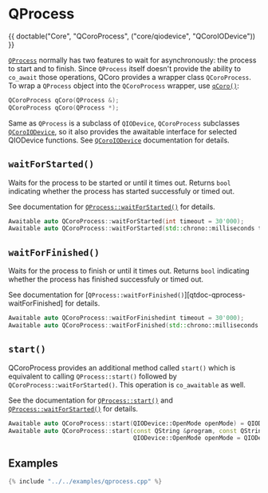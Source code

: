 <!--
SPDX-FileCopyrightText: 2022 Daniel Vrátil <dvratil@kde.org>

SPDX-License-Identifier: GFDL-1.3-or-later
-->

# QProcess

{{ doctable("Core", "QCoroProcess", ("core/qiodevice", "QCoroIODevice")) }}

[`QProcess`][qtdoc-qprocess] normally has two features to wait for asynchronously: the process to start
and to finish. Since `QProcess` itself doesn't provide the ability to `co_await` those operations,
QCoro provides a wrapper class `QCoroProcess`. To wrap a `QProcess` object into the `QCoroProcess`
wrapper, use [`qCoro()`][qcoro-coro]:

```cpp
QCoroProcess qCoro(QProcess &);
QCoroProcess qCoro(QProcess *);
```

Same as `QProcess` is a subclass of `QIODevice`, `QCoroProcess` subclasses [`QCoroIODevice`][qcoro-qcoroiodevice],
so it also provides the awaitable interface for selected QIODevice functions.
See [`QCoroIODevice`][qcoro-qcoroiodevice] documentation for details.

## `waitForStarted()`

Waits for the process to be started or until it times out. Returns `bool` indicating
whether the process has started successfuly or timed out.

See documentation for [`QProcess::waitForStarted()`][qtdoc-qprocess-waitForStarted] for details.

```cpp
Awaitable auto QCoroProcess::waitForStarted(int timeout = 30'000);
Awaitable auto QCoroProcess::waitForStarted(std::chrono::milliseconds timeout);
```

## `waitForFinished()`

Waits for the process to finish or until it times out. Returns `bool` indicating
whether the process has finished successfuly or timed out.

See documentation for [`QProcess::waitForFinished()`][qtdoc-qprocess-waitForFinished] for details.

```cpp
Awaitable auto QCoroProcess::waitForFinishedint timeout = 30'000);
Awaitable auto QCoroProcess::waitForFinished(std::chrono::milliseconds timeout);

```

## `start()`

QCoroProcess provides an additional method called `start()` which is equivalent to calling
`QProcess::start()` followed by `QCoroProcess::waitForStarted()`. This operation is `co_awaitable`
as well.

See the documentation for [`QProcess::start()`][qtdoc-qprocess-start] and
[`QProcess::waitForStarted()`][qtdoc-qprocess-waitForStarted] for details.

```cpp
Awaitable auto QCoroProcess::start(QIODevice::OpenMode openMode) = QIODevice::ReadOnly;
Awaitable auto QCoroProcess::start(const QString &program, const QStringList &arguments,
                                   QIODevice::OpenMode openMode = QIODevice::ReadOnly);
```

## Examples

```cpp
{% include "../../examples/qprocess.cpp" %}
```


[qtdoc-qprocess]: https://doc.qt.io/qt-5/qprocess.html
[qtdoc-qprocess-start]: https://doc.qt.io/qt-5/qprocess.html#start
[qtdoc-qprocess-waitForStarted]: https://doc.qt.io/qt-5/qprocess.html#waitForStarted
[qtdoc-qprocess-waitForFiished]: https://doc.qt.io/qt-5/qprocess.html#waitForFinished
[qcoro-coro]: ../coro/coro.md
[qcoro-qcoroiodevice]: qiodevice.md
